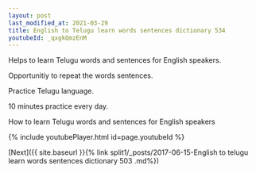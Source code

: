 ```yaml
---
layout: post
last_modified_at: 2021-03-29
title: English to Telugu learn words sentences dictionary 534 
youtubeId: _qxgkQmzEnM
---
```

 
 
Helps to learn Telugu words and sentences for English speakers.

Opportunitiy to repeat the words sentences. 

Practice Telugu language. 
 
10 minutes practice every day. 
 
How to learn Telugu words and sentences for English speakers 
 
{% include youtubePlayer.html id=page.youtubeId %}
 
 
[Next]({{ site.baseurl }}{% link  split1/_posts/2017-06-15-English to telugu learn words sentences dictionary 503 .md%})
 
